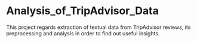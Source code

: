 # Analysis_of_TripAdvisor_Data
This project regards extraction of textual data from TripAdvisor reviews, its preprocessing and analysis in order to find out useful insights.
